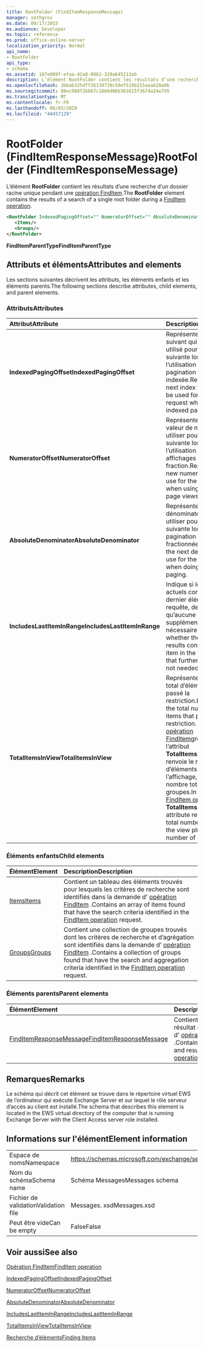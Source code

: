 ```yaml
---
title: RootFolder (FindItemResponseMessage)
manager: sethgros
ms.date: 09/17/2015
ms.audience: Developer
ms.topic: reference
ms.prod: office-online-server
localization_priority: Normal
api_name:
- RootFolder
api_type:
- schema
ms.assetid: 187e009f-efaa-42a8-8962-329a645213ab
description: L’élément RootFolder contient les résultats d’une recherche d’un dossier racine unique pendant une opération FindItem.
ms.openlocfilehash: 3bbab325dff26139739c50ef519b215aea620a0b
ms.sourcegitcommit: 88ec988f2bb67c1866d06b361615f3674a24e795
ms.translationtype: MT
ms.contentlocale: fr-FR
ms.lasthandoff: 06/03/2020
ms.locfileid: "44457129"
---
```

# <a name="rootfolder-finditemresponsemessage"></a><span data-ttu-id="bb6ad-103">RootFolder (FindItemResponseMessage)</span><span class="sxs-lookup"><span data-stu-id="bb6ad-103">RootFolder (FindItemResponseMessage)</span></span>

<span data-ttu-id="bb6ad-104">L’élément **RootFolder** contient les résultats d’une recherche d’un dossier racine unique pendant une [opération FindItem](finditem-operation.md).</span><span class="sxs-lookup"><span data-stu-id="bb6ad-104">The **RootFolder** element contains the results of a search of a single root folder during a [FindItem operation](finditem-operation.md).</span></span>
  
```xml
<RootFolder IndexedPagingOffset="" NumeratorOffset="" AbsoluteDenominator="" IncludesLastItemInRange="" TotalItemsInView="">
   <Items/>
   <Groups/>
</RootFolder>
```

 <span data-ttu-id="bb6ad-105">**FindItemParentType**</span><span class="sxs-lookup"><span data-stu-id="bb6ad-105">**FindItemParentType**</span></span>
## <a name="attributes-and-elements"></a><span data-ttu-id="bb6ad-106">Attributs et éléments</span><span class="sxs-lookup"><span data-stu-id="bb6ad-106">Attributes and elements</span></span>

<span data-ttu-id="bb6ad-107">Les sections suivantes décrivent les attributs, les éléments enfants et les éléments parents.</span><span class="sxs-lookup"><span data-stu-id="bb6ad-107">The following sections describe attributes, child elements, and parent elements.</span></span>
  
### <a name="attributes"></a><span data-ttu-id="bb6ad-108">Attributs</span><span class="sxs-lookup"><span data-stu-id="bb6ad-108">Attributes</span></span>

|<span data-ttu-id="bb6ad-109">**Attribut**</span><span class="sxs-lookup"><span data-stu-id="bb6ad-109">**Attribute**</span></span>|<span data-ttu-id="bb6ad-110">**Description**</span><span class="sxs-lookup"><span data-stu-id="bb6ad-110">**Description**</span></span>|
|:-----|:-----|
|<span data-ttu-id="bb6ad-111">**IndexedPagingOffset**</span><span class="sxs-lookup"><span data-stu-id="bb6ad-111">**IndexedPagingOffset**</span></span> <br/> |<span data-ttu-id="bb6ad-112">Représente l’index suivant qui doit être utilisé pour la requête suivante lors de l’utilisation d’une vue de pagination indexée.</span><span class="sxs-lookup"><span data-stu-id="bb6ad-112">Represents the next index that should be used for the next request when using an indexed paging view.</span></span>  <br/> |
|<span data-ttu-id="bb6ad-113">**NumeratorOffset**</span><span class="sxs-lookup"><span data-stu-id="bb6ad-113">**NumeratorOffset**</span></span> <br/> |<span data-ttu-id="bb6ad-114">Représente la nouvelle valeur de numérateur à utiliser pour la requête suivante lors de l’utilisation des affichages de page de fraction.</span><span class="sxs-lookup"><span data-stu-id="bb6ad-114">Represents the new numerator value to use for the next request when using fraction page views.</span></span>  <br/> |
|<span data-ttu-id="bb6ad-115">**AbsoluteDenominator**</span><span class="sxs-lookup"><span data-stu-id="bb6ad-115">**AbsoluteDenominator**</span></span> <br/> |<span data-ttu-id="bb6ad-116">Représente le dénominateur suivant à utiliser pour la requête suivante lors de la pagination fractionnée.</span><span class="sxs-lookup"><span data-stu-id="bb6ad-116">Represents the next denominator to use for the next request when doing fractional paging.</span></span>  <br/> |
|<span data-ttu-id="bb6ad-117">**IncludesLastItemInRange**</span><span class="sxs-lookup"><span data-stu-id="bb6ad-117">**IncludesLastItemInRange**</span></span> <br/> |<span data-ttu-id="bb6ad-118">Indique si les résultats actuels contiennent le dernier élément de la requête, de sorte qu’aucune pagination supplémentaire n’est nécessaire.</span><span class="sxs-lookup"><span data-stu-id="bb6ad-118">Indicates whether the current results contain the last item in the query, such that further paging is not needed.</span></span>  <br/> |
|<span data-ttu-id="bb6ad-119">**TotalItemsInView**</span><span class="sxs-lookup"><span data-stu-id="bb6ad-119">**TotalItemsInView**</span></span> <br/> |<span data-ttu-id="bb6ad-120">Représente le nombre total d’éléments qui ont passé la restriction.</span><span class="sxs-lookup"><span data-stu-id="bb6ad-120">Represents the total number of items that pass the restriction.</span></span> <span data-ttu-id="bb6ad-121">Dans une [opération FindItem](finditem-operation.md)groupée, l’attribut **TotalItemsInView** renvoie le nombre total d’éléments dans l’affichage, ainsi que le nombre total de groupes.</span><span class="sxs-lookup"><span data-stu-id="bb6ad-121">In a grouped [FindItem operation](finditem-operation.md), the **TotalItemsInView** attribute returns the total number of items in the view plus the total number of groups.</span></span>  <br/> |
   
### <a name="child-elements"></a><span data-ttu-id="bb6ad-122">Éléments enfants</span><span class="sxs-lookup"><span data-stu-id="bb6ad-122">Child elements</span></span>

|<span data-ttu-id="bb6ad-123">**Élément**</span><span class="sxs-lookup"><span data-stu-id="bb6ad-123">**Element**</span></span>|<span data-ttu-id="bb6ad-124">**Description**</span><span class="sxs-lookup"><span data-stu-id="bb6ad-124">**Description**</span></span>|
|:-----|:-----|
|[<span data-ttu-id="bb6ad-125">Items</span><span class="sxs-lookup"><span data-stu-id="bb6ad-125">Items</span></span>](items.md) <br/> |<span data-ttu-id="bb6ad-126">Contient un tableau des éléments trouvés pour lesquels les critères de recherche sont identifiés dans la demande d' [opération FindItem](finditem-operation.md) .</span><span class="sxs-lookup"><span data-stu-id="bb6ad-126">Contains an array of items found that have the search criteria identified in the [FindItem operation](finditem-operation.md) request.</span></span>  <br/> |
|[<span data-ttu-id="bb6ad-127">Groups</span><span class="sxs-lookup"><span data-stu-id="bb6ad-127">Groups</span></span>](groups.md) <br/> |<span data-ttu-id="bb6ad-128">Contient une collection de groupes trouvés dont les critères de recherche et d’agrégation sont identifiés dans la demande d' [opération FindItem](finditem-operation.md) .</span><span class="sxs-lookup"><span data-stu-id="bb6ad-128">Contains a collection of groups found that have the search and aggregation criteria identified in the [FindItem operation](finditem-operation.md) request.</span></span>  <br/> |
   
### <a name="parent-elements"></a><span data-ttu-id="bb6ad-129">Éléments parents</span><span class="sxs-lookup"><span data-stu-id="bb6ad-129">Parent elements</span></span>

|<span data-ttu-id="bb6ad-130">**Élément**</span><span class="sxs-lookup"><span data-stu-id="bb6ad-130">**Element**</span></span>|<span data-ttu-id="bb6ad-131">**Description**</span><span class="sxs-lookup"><span data-stu-id="bb6ad-131">**Description**</span></span>|
|:-----|:-----|
|[<span data-ttu-id="bb6ad-132">FindItemResponseMessage</span><span class="sxs-lookup"><span data-stu-id="bb6ad-132">FindItemResponseMessage</span></span>](finditemresponsemessage.md) <br/> |<span data-ttu-id="bb6ad-133">Contient l’État et le résultat d’une demande d' [opération FindItem](finditem-operation.md) .</span><span class="sxs-lookup"><span data-stu-id="bb6ad-133">Contains the status and result of a [FindItem operation](finditem-operation.md) request.</span></span>  <br/> |
   
## <a name="remarks"></a><span data-ttu-id="bb6ad-134">Remarques</span><span class="sxs-lookup"><span data-stu-id="bb6ad-134">Remarks</span></span>

<span data-ttu-id="bb6ad-135">Le schéma qui décrit cet élément se trouve dans le répertoire virtuel EWS de l’ordinateur qui exécute Exchange Server et sur lequel le rôle serveur d’accès au client est installé.</span><span class="sxs-lookup"><span data-stu-id="bb6ad-135">The schema that describes this element is located in the EWS virtual directory of the computer that is running Exchange Server with the Client Access server role installed.</span></span>
  
## <a name="element-information"></a><span data-ttu-id="bb6ad-136">Informations sur l'élément</span><span class="sxs-lookup"><span data-stu-id="bb6ad-136">Element information</span></span>

|||
|:-----|:-----|
|<span data-ttu-id="bb6ad-137">Espace de noms</span><span class="sxs-lookup"><span data-stu-id="bb6ad-137">Namespace</span></span>  <br/> |https://schemas.microsoft.com/exchange/services/2006/messages  <br/> |
|<span data-ttu-id="bb6ad-138">Nom du schéma</span><span class="sxs-lookup"><span data-stu-id="bb6ad-138">Schema name</span></span>  <br/> |<span data-ttu-id="bb6ad-139">Schéma Messages</span><span class="sxs-lookup"><span data-stu-id="bb6ad-139">Messages schema</span></span>  <br/> |
|<span data-ttu-id="bb6ad-140">Fichier de validation</span><span class="sxs-lookup"><span data-stu-id="bb6ad-140">Validation file</span></span>  <br/> |<span data-ttu-id="bb6ad-141">Messages. xsd</span><span class="sxs-lookup"><span data-stu-id="bb6ad-141">Messages.xsd</span></span>  <br/> |
|<span data-ttu-id="bb6ad-142">Peut être vide</span><span class="sxs-lookup"><span data-stu-id="bb6ad-142">Can be empty</span></span>  <br/> |<span data-ttu-id="bb6ad-143">False</span><span class="sxs-lookup"><span data-stu-id="bb6ad-143">False</span></span>  <br/> |
   
## <a name="see-also"></a><span data-ttu-id="bb6ad-144">Voir aussi</span><span class="sxs-lookup"><span data-stu-id="bb6ad-144">See also</span></span>



[<span data-ttu-id="bb6ad-145">Opération FindItem</span><span class="sxs-lookup"><span data-stu-id="bb6ad-145">FindItem operation</span></span>](finditem-operation.md)
  
[<span data-ttu-id="bb6ad-146">IndexedPagingOffset</span><span class="sxs-lookup"><span data-stu-id="bb6ad-146">IndexedPagingOffset</span></span>](https://msdn.microsoft.com/library/ExchangeWebServices.FindItemParentType.IndexedPagingOffset.aspx)
  
[<span data-ttu-id="bb6ad-147">NumeratorOffset</span><span class="sxs-lookup"><span data-stu-id="bb6ad-147">NumeratorOffset</span></span>](https://msdn.microsoft.com/library/ExchangeWebServices.FindItemParentType.NumeratorOffset.aspx)
  
[<span data-ttu-id="bb6ad-148">AbsoluteDenominator</span><span class="sxs-lookup"><span data-stu-id="bb6ad-148">AbsoluteDenominator</span></span>](https://msdn.microsoft.com/library/ExchangeWebServices.FindItemParentType.AbsoluteDenominator.aspx)
  
[<span data-ttu-id="bb6ad-149">IncludesLastItemInRange</span><span class="sxs-lookup"><span data-stu-id="bb6ad-149">IncludesLastItemInRange</span></span>](https://msdn.microsoft.com/library/ExchangeWebServices.FindItemParentType.IncludesLastItemInRange.aspx)
  
[<span data-ttu-id="bb6ad-150">TotalItemsInView</span><span class="sxs-lookup"><span data-stu-id="bb6ad-150">TotalItemsInView</span></span>](https://msdn.microsoft.com/library/ExchangeWebServices.FindItemParentType.TotalItemsInView.aspx)


[<span data-ttu-id="bb6ad-151">Recherche d’éléments</span><span class="sxs-lookup"><span data-stu-id="bb6ad-151">Finding Items</span></span>](https://msdn.microsoft.com/library/63af1f9c-464b-4fca-9ae3-3d60f24ca93c%28Office.15%29.aspx)

